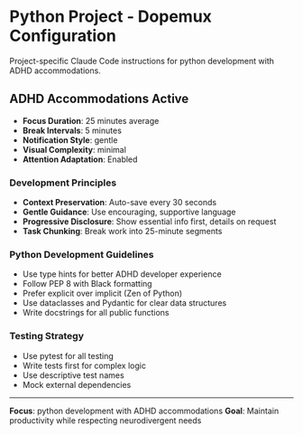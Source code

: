 # Python Project - Dopemux Configuration

Project-specific Claude Code instructions for python development with ADHD accommodations.

## ADHD Accommodations Active
- **Focus Duration**: 25 minutes average
- **Break Intervals**: 5 minutes
- **Notification Style**: gentle
- **Visual Complexity**: minimal
- **Attention Adaptation**: Enabled

### Development Principles
- **Context Preservation**: Auto-save every 30 seconds
- **Gentle Guidance**: Use encouraging, supportive language
- **Progressive Disclosure**: Show essential info first, details on request
- **Task Chunking**: Break work into 25-minute segments

### Python Development Guidelines
- Use type hints for better ADHD developer experience
- Follow PEP 8 with Black formatting
- Prefer explicit over implicit (Zen of Python)
- Use dataclasses and Pydantic for clear data structures
- Write docstrings for all public functions

### Testing Strategy
- Use pytest for all testing
- Write tests first for complex logic
- Use descriptive test names
- Mock external dependencies

---

**Focus**: python development with ADHD accommodations
**Goal**: Maintain productivity while respecting neurodivergent needs